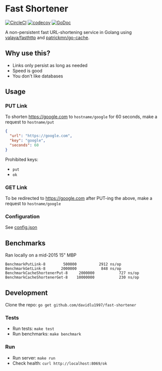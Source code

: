 # Fast Shortener
[![CircleCI](https://circleci.com/gh/DavidLu1997/fast-shortener/tree/master.svg?style=svg&circle-token=913bd3241b1007590e4c743144cd8c598ce59220)](https://circleci.com/gh/DavidLu1997/fast-shortener/tree/master)
[![codecov](https://codecov.io/gh/DavidLu1997/fast-shortener/branch/master/graph/badge.svg?token=DN5spsSZGE)](https://codecov.io/gh/DavidLu1997/fast-shortener)
[![GoDoc](https://godoc.org/github.com/DavidLu1997/fast-shortener?status.svg)](https://godoc.org/github.com/DavidLu1997/fast-shortener)

A non-persistent fast URL-shortening service in Golang using [valaya/fasthttp](https://github.com/valyala/fasthttp) and [patrickmn/go-cache](https://github.com/patrickmn/go-cache).

## Why use this?

- Links only persist as long as needed
- Speed is good
- You don't like databases

## Usage

### PUT Link

To shorten https://google.com to `hostname/google` for 60 seconds, make a request to `hostname/put`
```json
{
  "url": "https://google.com",
  "key": "google",
  "seconds": 60
}
```

Prohibited keys:
- `put`
- `ok`

### GET Link

To be redirected to https://google.com after PUT-ing the above, make a request to `hostname/google`

### Configuration

See [config.json](https://github.com/DavidLu1997/fast-shortener/blob/master/config/config.json)

## Benchmarks

Ran locally on a mid-2015 15" MBP

```
BenchmarkPutLink-8   	  500000	      2912 ns/op
BenchmarkGetLink-8   	 2000000	       848 ns/op
BenchmarkCacheShortenerPut-8   	 2000000	       727 ns/op
BenchmarkCacheShortenerGet-8   	10000000	       230 ns/op
```

## Development

Clone the repo: `go get github.com/davidlu1997/fast-shortener`

### Tests

- Run tests: `make test`
- Run benchmarks: `make benchmark`

### Run

- Run server: `make run`
- Check health: `curl http://localhost:8069/ok`
